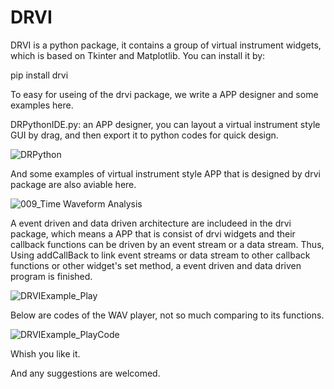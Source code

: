 # DRVI
DRVI is a python package, it contains a group of virtual instrument widgets, which is based on Tkinter and Matplotlib. You can install it by:

pip install drvi

To easy for useing of the drvi package, we write a APP designer and some examples here.



DRPythonIDE.py: an APP designer, you can layout a virtual instrument style GUI by drag, and then export it to python codes for quick design.   

![DRPython](https://user-images.githubusercontent.com/9141129/193712249-f4e485d4-8567-4165-b5cd-c8a81e3a53de.gif)



And some examples of virtual instrument style APP that is designed by drvi package are also aviable here.

![009_Time Waveform Analysis](https://user-images.githubusercontent.com/9141129/193711011-9578d7e3-0a2e-4802-80f7-5d76690e9475.gif)


A event driven and data driven architecture are includeed in the drvi package, which means a APP that is consist of drvi widgets and their callback functions can be driven by an event stream or a data stream. Thus, Using addCallBack to link event streams or data stream to other callback functions or other widget's set method, a event driven and data driven program is finished.

![DRVIExample_Play](https://user-images.githubusercontent.com/9141129/193713792-57d4527c-b2e6-44db-a2b9-6f45918c43a4.gif)


Below are codes of the WAV player, not so much comparing to its functions.

![DRVIExample_PlayCode](https://user-images.githubusercontent.com/9141129/193714957-97e855ee-7018-4cf9-aec5-6380d36eb1d2.png)


Whish you like it. 

And any suggestions are welcomed.

